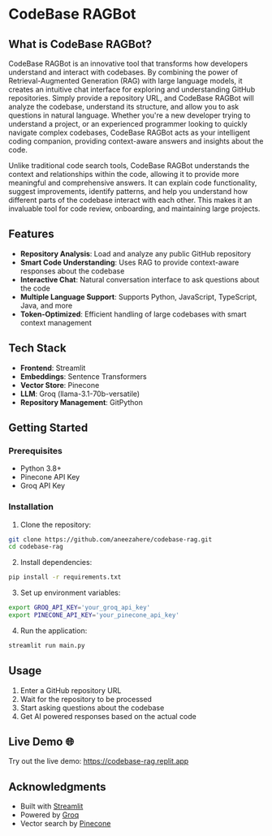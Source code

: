# CodeBase RAGBot 

## What is CodeBase RAGBot?

CodeBase RAGBot is an innovative tool that transforms how developers understand and interact with codebases. By combining the power of Retrieval-Augmented Generation (RAG) with large language models, it creates an intuitive chat interface for exploring and understanding GitHub repositories. Simply provide a repository URL, and CodeBase RAGBot will analyze the codebase, understand its structure, and allow you to ask questions in natural language. Whether you're a new developer trying to understand a project, or an experienced programmer looking to quickly navigate complex codebases, CodeBase RAGBot acts as your intelligent coding companion, providing context-aware answers and insights about the code.

Unlike traditional code search tools, CodeBase RAGBot understands the context and relationships within the code, allowing it to provide more meaningful and comprehensive answers. It can explain code functionality, suggest improvements, identify patterns, and help you understand how different parts of the codebase interact with each other. This makes it an invaluable tool for code review, onboarding, and maintaining large projects.

## Features 

- **Repository Analysis**: Load and analyze any public GitHub repository
- **Smart Code Understanding**: Uses RAG to provide context-aware responses about the codebase
- **Interactive Chat**: Natural conversation interface to ask questions about the code
- **Multiple Language Support**: Supports Python, JavaScript, TypeScript, Java, and more
- **Token-Optimized**: Efficient handling of large codebases with smart context management

## Tech Stack 

- **Frontend**: Streamlit
- **Embeddings**: Sentence Transformers
- **Vector Store**: Pinecone
- **LLM**: Groq (llama-3.1-70b-versatile)
- **Repository Management**: GitPython

## Getting Started 

### Prerequisites
- Python 3.8+
- Pinecone API Key
- Groq API Key

### Installation

1. Clone the repository:
```bash
git clone https://github.com/aneezahere/codebase-rag.git
cd codebase-rag
```

2. Install dependencies:
```bash
pip install -r requirements.txt
```

3. Set up environment variables:
```bash
export GROQ_API_KEY='your_groq_api_key'
export PINECONE_API_KEY='your_pinecone_api_key'
```

4. Run the application:
```bash
streamlit run main.py
```

## Usage 

1. Enter a GitHub repository URL
2. Wait for the repository to be processed
3. Start asking questions about the codebase
4. Get AI powered responses based on the actual code

## Live Demo 🌐

Try out the live demo: https://codebase-rag.replit.app


## Acknowledgments 

- Built with [Streamlit](https://streamlit.io/)
- Powered by [Groq](https://groq.com/)
- Vector search by [Pinecone](https://www.pinecone.io/)

